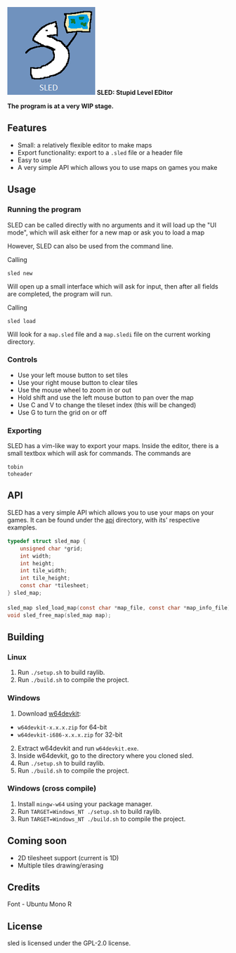 ![](https://github.com/catmanl/sled/blob/main/assets/logo_big.png)
**SLED: Stupid Level EDitor**

**The program is at a very WIP stage.**

## Features
- Small: a relatively flexible editor to make maps
- Export functionality: export to a `.sled` file or a header file
- Easy to use
- A very simple API which allows you to use maps on games you make

## Usage

### Running the program
SLED can be called directly with no arguments and it will load up the "UI mode", which will ask either for a new map or ask you to load a map

However, SLED can also be used from the command line.

Calling
```
sled new
```
Will open up a small interface which will ask for input, then after all fields are completed, the program will run.

Calling
```
sled load
```
Will look for a `map.sled` file and a `map.sledi` file on the current working directory.

### Controls
- Use your left mouse button to set tiles
- Use your right mouse button to clear tiles
- Use the mouse wheel to zoom in or out
- Hold shift and use the left mouse button to pan over the map
- Use C and V to change the tileset index (this will be changed)
- Use G to turn the grid on or off

### Exporting
SLED has a vim-like way to export your maps. Inside the editor, there is a small textbox which will ask for commands. The commands are
```
tobin
toheader
```

## API
SLED has a very simple API which allows you to use your maps on your games. It can be found under the [api](https://github.com/catmanl/sled/tree/main/src/api/) directory, with its' respective examples.
```c
typedef struct sled_map {
    unsigned char *grid;
    int width;
    int height;
    int tile_width;
    int tile_height;
    const char *tilesheet;
} sled_map;

sled_map sled_load_map(const char *map_file, const char *map_info_file);
void sled_free_map(sled_map map);
```

## Building

### Linux
1. Run `./setup.sh` to build raylib.
2. Run `./build.sh` to compile the project.

### Windows
1. Download [w64devkit](https://github.com/skeeto/w64devkit/releases):
* `w64devkit-x.x.x.zip` for 64-bit
* `w64devkit-i686-x.x.x.zip` for 32-bit
2. Extract w64devkit and run `w64devkit.exe`.
3. Inside w64devkit, go to the directory where you cloned sled.
4. Run `./setup.sh` to build raylib.
5. Run `./build.sh` to compile the project.

### Windows (cross compile)
1. Install `mingw-w64` using your package manager.
2. Run `TARGET=Windows_NT ./setup.sh` to build raylib.
3. Run `TARGET=Windows_NT ./build.sh` to compile the project.

## Coming soon
- 2D tilesheet support (current is 1D)
- Multiple tiles drawing/erasing

## Credits
Font - Ubuntu Mono R

## License
sled is licensed under the GPL-2.0 license.

